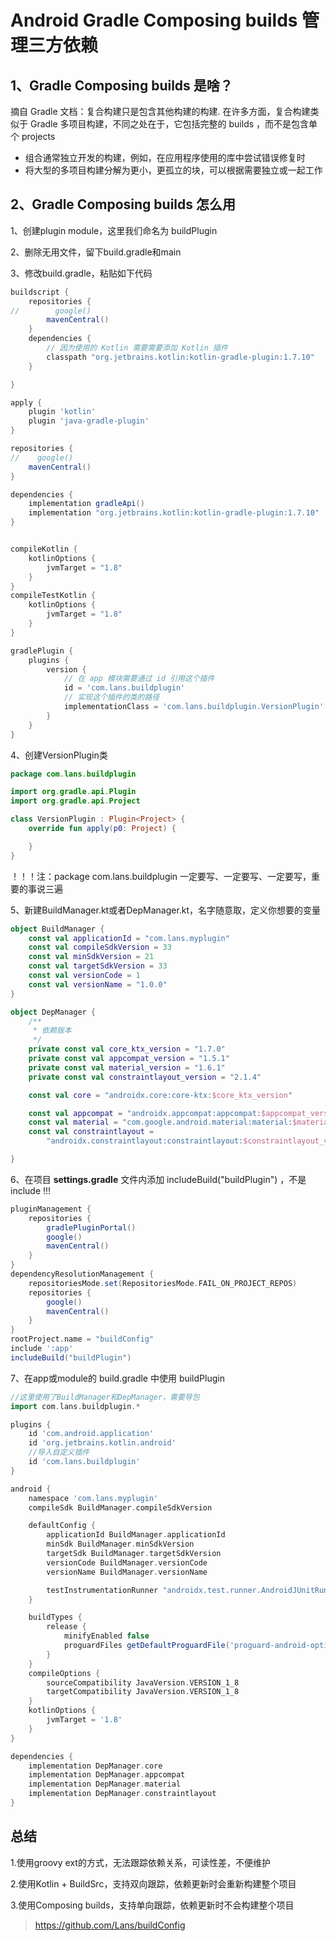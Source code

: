 # Android Gradle Composing builds 管理三方依赖

## 1、Gradle Composing builds 是啥？

摘自 Gradle 文档：复合构建只是包含其他构建的构建. 在许多方面，复合构建类似于 Gradle 多项目构建，不同之处在于，它包括完整的 builds ，而不是包含单个 projects

- 组合通常独立开发的构建，例如，在应用程序使用的库中尝试错误修复时
- 将大型的多项目构建分解为更小，更孤立的块，可以根据需要独立或一起工作

## 2、Gradle Composing builds 怎么用

1、创建plugin module，这里我们命名为 buildPlugin

2、删除无用文件，留下build.gradle和main

3、修改build.gradle，粘贴如下代码

```groovy
buildscript {
    repositories {
//        google()
        mavenCentral()
    }
    dependencies {
        // 因为使用的 Kotlin 需要需要添加 Kotlin 插件
        classpath "org.jetbrains.kotlin:kotlin-gradle-plugin:1.7.10"
    }

}

apply {
    plugin 'kotlin'
    plugin 'java-gradle-plugin'
}

repositories {
//    google()
    mavenCentral()
}

dependencies {
    implementation gradleApi()
    implementation "org.jetbrains.kotlin:kotlin-gradle-plugin:1.7.10"
}


compileKotlin {
    kotlinOptions {
        jvmTarget = "1.8"
    }
}
compileTestKotlin {
    kotlinOptions {
        jvmTarget = "1.8"
    }
}

gradlePlugin {
    plugins {
        version {
            // 在 app 模块需要通过 id 引用这个插件
            id = 'com.lans.buildplugin'
            // 实现这个插件的类的路径
            implementationClass = 'com.lans.buildplugin.VersionPlugin'
        }
    }
}
```

4、创建VersionPlugin类

```kotlin
package com.lans.buildplugin

import org.gradle.api.Plugin
import org.gradle.api.Project

class VersionPlugin : Plugin<Project> {
    override fun apply(p0: Project) {

    }
}
```

！！！注：package com.lans.buildplugin 一定要写、一定要写、一定要写，重要的事说三遍

5、新建BuildManager.kt或者DepManager.kt，名字随意取，定义你想要的变量

```kotlin
object BuildManager {
    const val applicationId = "com.lans.myplugin"
    const val compileSdkVersion = 33
    const val minSdkVersion = 21
    const val targetSdkVersion = 33
    const val versionCode = 1
    const val versionName = "1.0.0"
}
```

```kotlin
object DepManager {
    /**
     * 依赖版本
     */
    private const val core_ktx_version = "1.7.0"
    private const val appcompat_version = "1.5.1"
    private const val material_version = "1.6.1"
    private const val constraintlayout_version = "2.1.4"

    const val core = "androidx.core:core-ktx:$core_ktx_version"

    const val appcompat = "androidx.appcompat:appcompat:$appcompat_version"
    const val material = "com.google.android.material:material:$material_version"
    const val constraintlayout =
        "androidx.constraintlayout:constraintlayout:$constraintlayout_version"

}
```

6、在项目 **settings.gradle** 文件内添加 includeBuild("buildPlugin") ，不是include !!!

```groovy
pluginManagement {
    repositories {
        gradlePluginPortal()
        google()
        mavenCentral()
    }
}
dependencyResolutionManagement {
    repositoriesMode.set(RepositoriesMode.FAIL_ON_PROJECT_REPOS)
    repositories {
        google()
        mavenCentral()
    }
}
rootProject.name = "buildConfig"
include ':app'
includeBuild("buildPlugin")
```

7、在app或module的 build.gradle 中使用 buildPlugin

```groovy
//这里使用了BuildManager和DepManager，需要导包
import com.lans.buildplugin.*

plugins {
    id 'com.android.application'
    id 'org.jetbrains.kotlin.android'
  	//导入自定义插件
    id 'com.lans.buildplugin'
}

android {
    namespace 'com.lans.myplugin'
    compileSdk BuildManager.compileSdkVersion

    defaultConfig {
        applicationId BuildManager.applicationId
        minSdk BuildManager.minSdkVersion
        targetSdk BuildManager.targetSdkVersion
        versionCode BuildManager.versionCode
        versionName BuildManager.versionName

        testInstrumentationRunner "androidx.test.runner.AndroidJUnitRunner"
    }

    buildTypes {
        release {
            minifyEnabled false
            proguardFiles getDefaultProguardFile('proguard-android-optimize.txt'), 'proguard-rules.pro'
        }
    }
    compileOptions {
        sourceCompatibility JavaVersion.VERSION_1_8
        targetCompatibility JavaVersion.VERSION_1_8
    }
    kotlinOptions {
        jvmTarget = '1.8'
    }
}

dependencies {
    implementation DepManager.core
    implementation DepManager.appcompat
    implementation DepManager.material
    implementation DepManager.constraintlayout
}
```

## 总结

1.使用groovy ext的方式，无法跟踪依赖关系，可读性差，不便维护

2.使用Kotlin + BuildSrc，支持双向跟踪，依赖更新时会重新构建整个项目

3.使用Composing builds，支持单向跟踪，依赖更新时不会构建整个项目

>https://github.com/Lans/buildConfig
